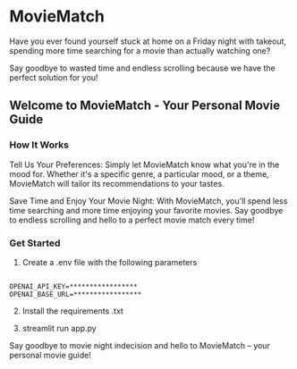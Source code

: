 # MovieMatch


Have you ever found yourself stuck at home on a Friday night with takeout, spending more time searching for a movie than actually watching one?

Say goodbye to wasted time and endless scrolling because we have the perfect solution for you!


## Welcome to MovieMatch -  Your Personal Movie Guide

### How It Works

Tell Us Your Preferences: Simply let MovieMatch know what you're in the mood for. Whether it's a specific genre, a particular mood, or a theme, MovieMatch will tailor its recommendations to your tastes.

Save Time and Enjoy Your Movie Night: With MovieMatch, you'll spend less time searching and more time enjoying your favorite movies. Say goodbye to endless scrolling and hello to a perfect movie match every time!

### Get Started

1. Create a .env file with the following parameters

```

OPENAI_API_KEY=*****************
OPENAI_BASE_URL=*****************

```

2. Install the requirements .txt

3. streamlit run app.py


Say goodbye to movie night indecision and hello to MovieMatch – your personal movie guide!
